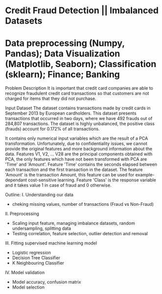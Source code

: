 # Credit Fraud Detection || Imbalanced Datasets
# Data preprocessing (Numpy, Pandas); Data Visualization (Matplotlib, Seaborn); Classification (sklearn); Finance; Banking

Problem Description
It is important that credit card companies are able to recognize fraudulent credit card transactions so that customers are not charged for items that they did not purchase.

Input Dataset
The dataset contains transactions made by credit cards in September 2013 by European cardholders.
This dataset presents transactions that occurred in two days, where we have 492 frauds out of 284,807 transactions. The dataset is highly unbalanced, the positive class (frauds) account for 0.172% of all transactions.

It contains only numerical input variables which are the result of a PCA transformation. Unfortunately, due to confidentiality issues, we cannot provide the original features and more background information about the data. Features V1, V2, … V28 are the principal components obtained with PCA, the only features which have not been transformed with PCA are 'Time' and 'Amount'. Feature 'Time' contains the seconds elapsed between each transaction and the first transaction in the dataset. The feature 'Amount' is the transaction Amount, this feature can be used for example-dependant cost-sensitive learning. Feature 'Class' is the response variable and it takes value 1 in case of fraud and 0 otherwise.

Outline:
I. Understanding our data
  - cheking missing values, number of transactions (Fraud vs Non-Fraud)

II. Preprocessing
  - Scaling input feature, managing imbalance datasets, random undersampling, splitting data
  - Testing correlation, feature selection, outlier detection and removal

III. Fitting supervised machine learning model
  - Logistic regression
  - Decision Tree Classifier
  - K Neighbouring Classifier
  
IV. Model validation
  - Model accuracy, confusion matrix
  - Model selection
